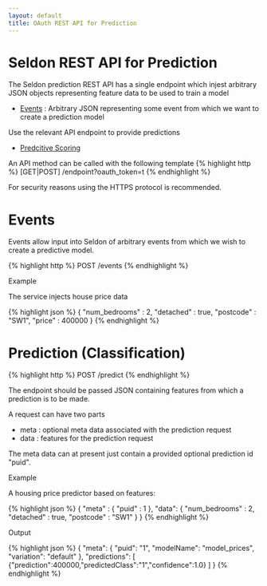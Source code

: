 ```yaml
---
layout: default
title: OAuth REST API for Prediction
---
```


# Seldon REST API for Prediction

The Seldon prediction REST API has a single endpoint which injest arbitrary JSON objects representing feature data to be used to train a model

* [Events](#events) : Arbitrary JSON representing some event from which we want to create a prediction model 

Use the relevant API endpoint to provide predictions

* [Predcitive Scoring](#predictive-scoring)

An API method can be called with the following template
{% highlight http %}
[GET|POST]      /endpoint?oauth_token=t
{% endhighlight %}
	
For security reasons using the HTTPS protocol is recommended.


# Events <a name="events"></a>
Events allow input into Seldon of arbitrary events from which we wish to create a predictive model. 

{% highlight http %}
POST     /events
{% endhighlight %}

Example

The service injects house price data

{% highlight json %}
{
"num_bedrooms"    :        2,
"detached" 	  : true,
"postcode"    :        "SW1",
"price" : 400000
}
{% endhighlight %}


# Prediction (Classification)

{% highlight http %}
POST     /predict
{% endhighlight %}	

The endpoint should be passed JSON containing features from which a prediction is to be made.

A request can have two parts

 * meta : optional meta data associated with the prediction request
 * data : features for the prediction request

The meta data can at present just contain a provided optional prediction id "puid".

Example

A housing price predictor based on features:

{% highlight json %}
{
"meta" :
       {
		"puid" : 1
       },
"data":
	{
		"num_bedrooms"    :        2,
		"detached" 	  : true,
		"postcode"    :        "SW1"
	}
}
{% endhighlight %}

Output

{% highlight json %}
{
  "meta": {
    "puid": "1",
    "modelName": "model_prices",
    "variation": "default"
  },
"predictions":
	[
	{"prediction":400000,"predictedClass":"1","confidence":1.0}
	]
}
{% endhighlight %}


